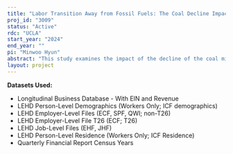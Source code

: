 ```yaml
---
title: "Labor Transition Away from Fossil Fuels: The Coal Decline Impacts on Employment, Wage, and Internal Migration in the U.S."
proj_id: "3009"
status: "Active"
rdc: "UCLA"
start_year: "2024"
end_year: ""
pi: "Minwoo Hyun"
abstract: "This study examines the impact of the decline of the coal mining industry over the last two decades (2000 - 2019) on labor market outcomes and migration flows. We use the restricted-access Longitudinal Employer-Household Dynamics (LEHD) infrastructure files in conjunction with detailed mine-level panel data covering all coal and metal mines in the U.S. Exploiting exogenous variations that affect domestic coal production based on a geological feature of coal mining and the timing of the shale boom, we estimate the causal effects of coal decline on foregone earnings and unemployment duration of stayers and leavers in coal-rich communities. We also investigate racial and income disparities and firm heterogeneity in the coal decline effects, providing empirical evidence on the distributional impacts of just energy transition."
layout: project
---
```


**Datasets Used:**

  - Longitudinal Business Database - With EIN and Revenue 
  - LEHD Person-Level Demographics (Workers Only; ICF demographics) 
  - LEHD Employer-Level Files (ECF, SPF, QWI; non-T26) 
  - LEHD Employer-Level File T26 (ECF; T26) 
  - LEHD Job-Level Files (EHF, JHF) 
  - LEHD Person-Level Residence (Workers Only; ICF Residence) 
  - Quarterly Financial Report Census Years 

